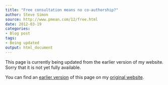 ```yaml
---
title: "Free consultation means no co-authorship?"
author: Steve Simon
source: http://www.pmean.com/12/free.html
date: 2012-03-19
categories:
- Blog post
tags:
- Being updated
output: html_document
---
```


This page is currently being updated from the earlier version of my website. Sorry that it is not yet fully available.

<!---More--->

You can find an [earlier version][sim1] of this page on my [original website][sim2].

[sim1]: http://www.pmean.com/12/free.html
[sim2]: http://www.pmean.com/original_site.html
